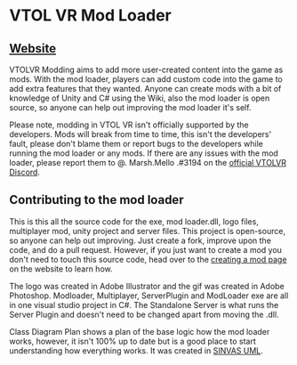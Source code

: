 # VTOL VR Mod Loader

## [Website](https://vtolvr-mods.com/ "VTOL VR Mod Loader Website")

VTOLVR Modding aims to add more user-created content into the game as mods. With the mod loader, players can add custom code into the game to add extra features that they wanted.
Anyone can create mods with a bit of knowledge of Unity and C# using the Wiki, also the mod loader is open source, so anyone can help out improving the mod loader it's self.

Please note, modding in VTOL VR isn't officially supported by the developers. Mods will break from time to time, this isn't the developers' fault, please don't blame them or report bugs to the developers while running the mod loader or any mods. If there are any issues with the mod loader, please report them to @. Marsh.Mello .#3194 on the [official VTOLVR Discord](https://discord.gg/u7X72wc "official VTOLVR Discord").



## Contributing to the mod loader
This is this all the source code for the exe, mod loader.dll, logo files, multiplayer mod, unity project and server files. 
This project is open-source, so anyone can help out improving. Just create a fork, improve upon the code, and do a pull request. However, if you just want to create a mod you don't need to touch this source code, head over to the [creating a mod page](https://vtolvr-mods.com/creating-a-mod.php "creating a mod page") on the website to learn how.

The logo was created in Adobe Illustrator and the gif was created in Adobe Photoshop.
Modloader, Multiplayer, ServerPlugin and ModLoader exe are all in one visual studio project in C#.
The Standalone Server is what runs the Server Plugin and doesn't need to be changed apart from moving the .dll.

Class Diagram Plan shows a plan of the base logic how the mod loader works, however, it isn't 100% up to date but is a good place to start understanding how everything works. It was created in [SINVAS UML](https://sourceforge.net/projects/sinvas-uml/ "SINVAS UML").
